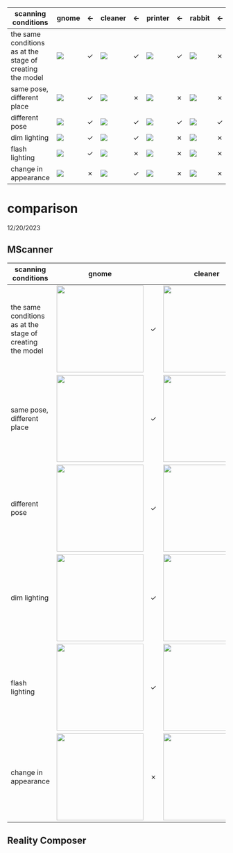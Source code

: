 |        scanning conditions                                                   | gnome | <-    | cleaner | <- | printer |     <-    | rabbit | <-      |
|-----------------------------------------------------------|---|-------|---|--|---|---------|---|---------
| the same conditions as at the stage of creating the model | ![](src/scanner/scenario0/gnome.gif)| &check; | ![](src/scanner/scenario0/cleaner.gif)| &check; | ![](src/scanner/scenario0/printer.gif)| &check; | ![](src/scanner/scenario0/rabbit.gif)| &cross; |
| same pose, different place                                | ![](src/scanner/scenario1/gnome.gif)| &check; | ![](src/scanner/scenario1/cleaner.gif)| &cross; | ![](src/scanner/scenario1/printer.gif)| &cross; | ![](src/scanner/scenario1/rabbit.gif)| &cross; |
| different pose                                            | ![](src/scanner/scenario2/gnome.gif)| &check; | ![](src/scanner/scenario2/cleaner.gif)| &check; | ![](src/scanner/scenario2/printer.gif)| &check; | ![](src/scanner/scenario2/rabbit.gif)| &check; |
| dim lighting                                              | ![](src/scanner/scenario3/gnome.gif)| &check; | ![](src/scanner/scenario3/cleaner.gif)| &check; | ![](src/scanner/scenario3/printer.gif)| &cross; | ![](src/scanner/scenario3/rabbit.gif)| &cross; |
| flash lighting                                            | ![](src/scanner/scenario4/gnome.gif)| &check; | ![](src/scanner/scenario4/cleaner.gif)| &cross; | ![](src/scanner/scenario4/printer.gif)| &cross; | ![](src/scanner/scenario4/rabbit.gif)| &cross; |
| change in appearance                                      | ![](src/scanner/scenario5/gnome.gif)| &cross; | ![](src/scanner/scenario5/cleaner.gif)| &check; | ![](src/scanner/scenario5/printer.gif)| &cross; | ![](src/scanner/scenario5/rabbit.gif)| &cross; |




# comparison
12/20/2023


## MScanner

| scanning conditions                                       |  gnome   |         | cleaner  |         |  printer |         | rabbit   |                                                                                       |
|-----------------------------------------------------------|----------|---------|----------|---------|----------|---------|----------|--------|
| the same conditions as at the stage of creating the model | <img src="https://drive.google.com/uc?id=1Ikyu7m3zm4hqO172UPwpBDBMgU_iKvwG" width="200px"> | &check; | <img src="https://drive.google.com/uc?id=1fP6eMypI16jtCeP0D-pJ3yeuZCrTqdbh" width="200px"> | &check; | <img src="https://drive.google.com/uc?id=1hYlC4J7E8eEWb1uU2TTQrdjosai08egi" width="200px"> | &check; | <img src="https://drive.google.com/uc?id=1Mo4_0OYxCBOftx_9u0_16q2ALi6gAXZd" width="200px"> | &cross;|
| same pose, different place                                | <img src="https://drive.google.com/uc?id=1NpIW770n_GPgKD_J6xqkJk7kiYQaLF8V" width="200px"> | &check; | <img src="https://drive.google.com/uc?id=1_BvgiVX2q2UCP784qUrX6RTNRqDol3fQ" width="200px"> | &cross; | <img src="https://drive.google.com/uc?id=1pXQ-sPwy8xchrBWVurw6B0JU7u9uyhS8" width="200px"> | &cross; | <img src="https://drive.google.com/uc?id=12JZnR9jAo7fXl8pstYIrk3gYyw3mo1e8" width="200px"> | &cross;|
| different pose                                            | <img src="https://drive.google.com/uc?id=1iXLkN9lcGXIC0gzWyBRDGovdY78mi_7n" width="200px"> | &check; | <img src="https://drive.google.com/uc?id=1Ys4Rf0hEXi30fhxZAbHBIs3bi2_yb_uP" width="200px"> | &check; | <img src="https://drive.google.com/uc?id=1diV_QkW2OaDCgcUkzGmPJGhRGx4OmNAR" width="200px"> | &check; | <img src="https://drive.google.com/uc?id=1oTEKvQ4XgW0KHoJW6fw3dIPdpdrywNag" width="200px"> | &check;|
| dim lighting                                              | <img src="https://drive.google.com/uc?id=11bPlFjH64juxtEshzlAJkaFbdE5lM2Is" width="200px"> | &check; | <img src="https://drive.google.com/uc?id=1Jv-8ucCe0bx9th0e_W1ZFJcxIZd6B3zP" width="200px"> | &check; | <img src="https://drive.google.com/uc?id=1WGEE0UXRyU_DdJIRfBNNhD2wMKt70zdQ" width="200px"> | &cross; | <img src="https://drive.google.com/uc?id=1B-29ECocUgOoartBievDWBtLpB60xh-u" width="200px"> | &cross;|
| flash lighting                                            | <img src="https://drive.google.com/uc?id=1HTD92QTh2s_hFkeD9Ku2qJTXnhelUZad" width="200px"> | &check; | <img src="https://drive.google.com/uc?id=1Z0sJnRWpU3Z99b3mWWKecgkFTz4AN2Yu" width="200px"> | &cross; | <img src="https://drive.google.com/uc?id=1XHr6--wcUnQCGH2oKC1EyOlXlAdjTtBP" width="200px"> | &cross; | <img src="https://drive.google.com/uc?id=1KvXVtO5kiWYth6GLxfvb8pgJjgDoO9HU" width="200px"> | &cross;|
| change in appearance                                      | <img src="https://drive.google.com/uc?id=1FZw6IvykzyGz3DwVoiiW2-BVjNaCENQT" width="200px"> | &cross; | <img src="https://drive.google.com/uc?id=1u59v1-A1NZmbVvQCVPmoy6jfZpTcu7oW" width="200px"> | &check; | <img src="https://drive.google.com/uc?id=1Y0ChP-s7bxtUmiFyEGjsfqMiKgG6WKDQ" width="200px"> | &cross; | <img src="https://drive.google.com/uc?id=1X91dAjVLSVgYvaJyr-b22EqtosJyeLgL" width="200px"> | &cross;|


## Reality Composer